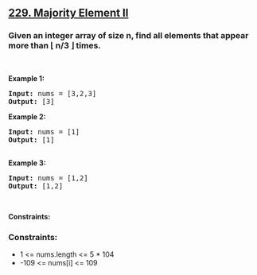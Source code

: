 <h2><a href="https://leetcode.com/problems/majority-element-ii/">229. Majority Element II </a>

### Given an integer array of size n, find all elements that appear more than ⌊ n/3 ⌋ times.

<p>&nbsp;</p>
<p><strong class="example">Example 1:</strong></p>

<pre><strong>Input:</strong> nums = [3,2,3]
<strong>Output:</strong> [3]
</pre>

<p><strong class="example">Example 2:</strong></p>

<pre><strong>Input:</strong> nums = [1]
<strong>Output:</strong> [1]

</pre>

<p><strong class="example">Example 3:</strong></p>

<pre><strong>Input:</strong> nums = [1,2]
<strong>Output:</strong> [1,2]
</pre>

<p>&nbsp;</p>
<p><strong>Constraints:</strong></p>


### Constraints:

* 1 <= nums.length <= 5 * 104
* -109 <= nums[i] <= 109

